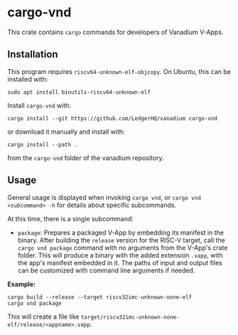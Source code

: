 # cargo-vnd

This crate contains `cargo` commands for developers of Vanadium V-Apps.

## Installation

This program requires `riscv64-unknown-elf-objcopy`. On Ubuntu, this can be installed with:

```
sudo apt install binutils-riscv64-unknown-elf
```

Install `cargo-vnd` with:

```
cargo install --git https://github.com/LedgerHQ/vanadium cargo-vnd
```

or download it manually and install with:

```
cargo install --path .
```

from the `cargo-vnd` folder of the vanadium repository.

## Usage

General usage is displayed when invoking `cargo vnd`, or `cargo vnd <subcommand> -h` for details about specific subcommands.

At this time, there is a single subcommand:

- `package`: Prepares a packaged V-App by embedding its manifest in the binary. After building the `release` version for the RISC-V target, call the `cargo vnd package` command with no arguments from the V-App's crate folder. This will produce a binary with the added extension `.vapp`, with the app's manifest embedded in it. The paths of input and output files can be customized with command line arguments if needed.

**Example:**

```
cargo build --release --target riscv32imc-unknown-none-elf
cargo vnd package
```

This will create a file like `target/riscv32imc-unknown-none-elf/release/<appname>.vapp`.